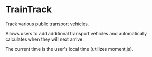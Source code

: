 # TrainTrack
Track various public transport vehicles.

Allows users to add additional transport vehicles and automatically calculates when they will next arrive.

The current time is the user's local time (utilizes moment.js).
